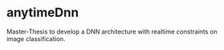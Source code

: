 # anytimeDnn
Master-Thesis to develop a DNN architecture with realtime constraints on image classification.
